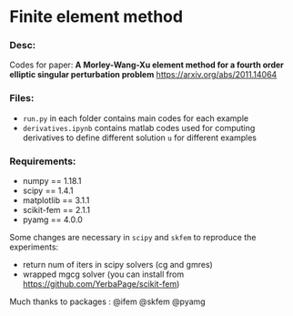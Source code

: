 # Finite element method

### Desc:

Codes for paper: **A Morley-Wang-Xu element method for a fourth order elliptic singular perturbation problem** https://arxiv.org/abs/2011.14064 

### Files:

- `run.py` in each folder contains main codes for each example 
- `derivatives.ipynb` contains matlab codes used for computing derivatives to define different solution `u` for different examples

### Requirements:

- numpy == 1.18.1
- scipy == 1.4.1
- matplotlib == 3.1.1
- scikit-fem == 2.1.1
- pyamg == 4.0.0

Some changes are necessary in `scipy` and `skfem` to reproduce the experiments:

- return num of iters in scipy solvers (cg and gmres)
- wrapped mgcg solver (you can install from https://github.com/YerbaPage/scikit-fem)

Much thanks to packages : @ifem @skfem @pyamg

